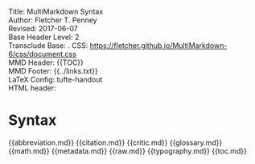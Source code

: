 Title:	MultiMarkdown Syntax  
Author:	Fletcher T. Penney  
Revised:	2017-06-07  
Base Header Level:	2  
Transclude Base:	.
CSS:	https://fletcher.github.io/MultiMarkdown-6/css/document.css  
MMD Header:	{{TOC}}  
MMD Footer:	{{../links.txt}}  
LaTeX Config:	tufte-handout  
HTML header:	<script type="text/javascript" src="https://cdnjs.cloudflare.com/ajax/libs/mathjax/2.7.2/MathJax.js?config=TeX-AMS-MML_HTMLorMML"></script>
<link rel="stylesheet" href="https://cdnjs.cloudflare.com/ajax/libs/highlight.js/9.12.0/styles/default.min.css">
<script type="text/javascript" src="https://cdnjs.cloudflare.com/ajax/libs/highlight.js/9.12.0/highlight.min.js"></script>
<script>hljs.initHighlightingOnLoad();</script>


# Syntax #

{{abbreviation.md}}
{{citation.md}}
{{critic.md}}
{{glossary.md}}
{{math.md}}
{{metadata.md}}
{{raw.md}}
{{typography.md}}
{{toc.md}}
